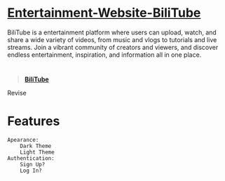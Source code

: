 # [Entertainment-Website-BiliTube](https://fierrez.github.io/Entertainment-Website-FP/)
BiliTube is a entertainment platform where users can upload, watch, and share a wide variety of videos, 
from music and vlogs to tutorials and live streams. Join a vibrant community of creators and viewers, and discover endless entertainment, inspiration, and information all in one place.


# 
>**[BiliTube](https://fierrez.github.io/Entertainment-Website-FP/)**

Revise

# Features
    Apearance:
        Dark Theme
        Light Theme
    Authentication:
        Sign Up?
        Log In?
